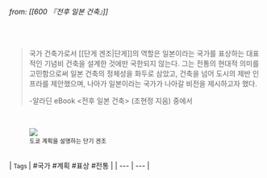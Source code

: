 
###### from: [[600 『전후 일본 건축』]]

<br/>

>국가 건축가로서 [[단게 겐조|단게]]의 역할은 일본이라는 국가를 표상하는 대표적인 기념비 건축을 설계한 것에만 국한되지 않는다. 그는 전통의 현대적 의미를 고민함으로써 일본 건축의 정체성을 화두로 삼았고, 건축을 넘어 도시의 제반 인프라를 제안했으며, 나아가 일본이라는 국가가 나아갈 비전을 제시하고자 했다. 
>
>-알라딘 eBook <전후 일본 건축> (조현정 지음) 중에서 

<br/>
<figure>
<a href="https://t1.daumcdn.net/cfile/tistory/222DA83A586A087927"><img src="https://t1.daumcdn.net/cfile/tistory/222DA83A586A087927"></a>
<figcaption><small>도쿄 계획을 설명하는 단기 겐조</small></figcaption>
</figure>
<br/>
| <small> Tags </small> | #국가 #계획 #표상 #전통  |
| --- | --- |
